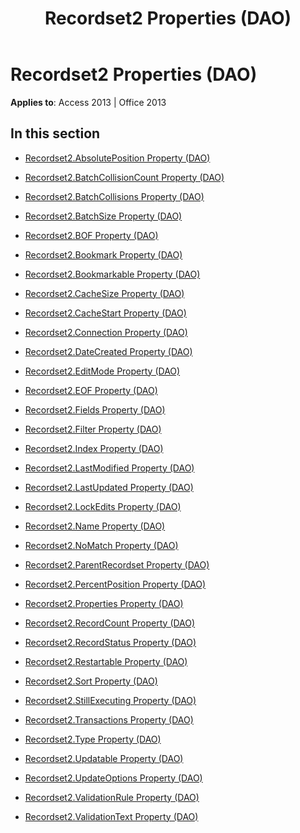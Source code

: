 ﻿---
title: Recordset2 Properties (DAO)
TOCTitle: Properties
ms:assetid: c38758f6-a952-45fe-bcbf-c5796b404d67
ms:mtpsurl: https://msdn.microsoft.com/en-us/library/Dn161301(v=office.15)
ms:contentKeyID: 52074268
ms.date: 09/18/2015
mtps_version: v=office.15
---

# Recordset2 Properties (DAO)


**Applies to**: Access 2013 | Office 2013

## In this section

  - [Recordset2.AbsolutePosition Property (DAO)](recordset2-absoluteposition-property-dao.md)

  - [Recordset2.BatchCollisionCount Property (DAO)](recordset2-batchcollisioncount-property-dao.md)

  - [Recordset2.BatchCollisions Property (DAO)](recordset2-batchcollisions-property-dao.md)

  - [Recordset2.BatchSize Property (DAO)](recordset2-batchsize-property-dao.md)

  - [Recordset2.BOF Property (DAO)](recordset2-bof-property-dao.md)

  - [Recordset2.Bookmark Property (DAO)](recordset2-bookmark-property-dao.md)

  - [Recordset2.Bookmarkable Property (DAO)](recordset2-bookmarkable-property-dao.md)

  - [Recordset2.CacheSize Property (DAO)](recordset2-cachesize-property-dao.md)

  - [Recordset2.CacheStart Property (DAO)](recordset2-cachestart-property-dao.md)

  - [Recordset2.Connection Property (DAO)](recordset2-connection-property-dao.md)

  - [Recordset2.DateCreated Property (DAO)](recordset2-datecreated-property-dao.md)

  - [Recordset2.EditMode Property (DAO)](recordset2-editmode-property-dao.md)

  - [Recordset2.EOF Property (DAO)](recordset2-eof-property-dao.md)

  - [Recordset2.Fields Property (DAO)](recordset2-fields-property-dao.md)

  - [Recordset2.Filter Property (DAO)](recordset2-filter-property-dao.md)

  - [Recordset2.Index Property (DAO)](recordset2-index-property-dao.md)

  - [Recordset2.LastModified Property (DAO)](recordset2-lastmodified-property-dao.md)

  - [Recordset2.LastUpdated Property (DAO)](recordset2-lastupdated-property-dao.md)

  - [Recordset2.LockEdits Property (DAO)](recordset2-lockedits-property-dao.md)

  - [Recordset2.Name Property (DAO)](recordset2-name-property-dao.md)

  - [Recordset2.NoMatch Property (DAO)](recordset2-nomatch-property-dao.md)

  - [Recordset2.ParentRecordset Property (DAO)](recordset2-parentrecordset-property-dao.md)

  - [Recordset2.PercentPosition Property (DAO)](recordset2-percentposition-property-dao.md)

  - [Recordset2.Properties Property (DAO)](recordset2-properties-property-dao.md)

  - [Recordset2.RecordCount Property (DAO)](recordset2-recordcount-property-dao.md)

  - [Recordset2.RecordStatus Property (DAO)](recordset2-recordstatus-property-dao.md)

  - [Recordset2.Restartable Property (DAO)](recordset2-restartable-property-dao.md)

  - [Recordset2.Sort Property (DAO)](recordset2-sort-property-dao.md)

  - [Recordset2.StillExecuting Property (DAO)](recordset2-stillexecuting-property-dao.md)

  - [Recordset2.Transactions Property (DAO)](recordset2-transactions-property-dao.md)

  - [Recordset2.Type Property (DAO)](recordset2-type-property-dao.md)

  - [Recordset2.Updatable Property (DAO)](recordset2-updatable-property-dao.md)

  - [Recordset2.UpdateOptions Property (DAO)](recordset2-updateoptions-property-dao.md)

  - [Recordset2.ValidationRule Property (DAO)](recordset2-validationrule-property-dao.md)

  - [Recordset2.ValidationText Property (DAO)](recordset2-validationtext-property-dao.md)

